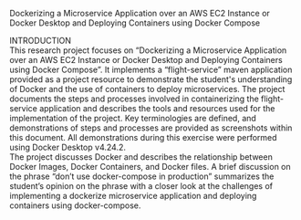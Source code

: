 Dockerizing a Microservice Application over an AWS 
EC2 Instance or Docker Desktop and Deploying Containers using Docker Compose 

INTRODUCTION  
This research project focuses on “Dockerizing a Microservice Application over an AWS EC2 Instance or 
Docker Desktop and Deploying Containers using Docker Compose”. It implements a “flight-service” 
maven application provided as a project resource to demonstrate the student's understanding of 
Docker and the use of containers to deploy microservices. The project documents the steps and 
processes involved in containerizing the flight-service application and describes the tools and 
resources used for the implementation of the project. Key terminologies are defined, and 
demonstrations of steps and processes are provided as screenshots within this document. All 
demonstrations during this exercise were performed using Docker Desktop v4.24.2.  
The project discusses Docker and describes the relationship between Docker Images, Docker 
Containers, and Docker files. A brief discussion on the phrase “don’t use docker-compose in 
production” summarizes the student’s opinion on the phrase with a closer look at the challenges of 
implementing a dockerize microservice application and deploying containers using docker-compose.
